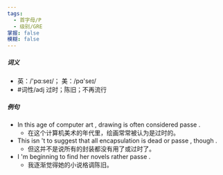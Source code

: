 ```yaml
---
tags:
  - 首字母/P
  - 级别/GRE
掌握: false
模糊: false
---
```

##### 词义
- 英：/'pɑ:seɪ/； 美：/pɑ'seɪ/
- #词性/adj  过时；陈旧；不再流行
##### 例句
- In this age of computer art , drawing is often considered passe .
	- 在这个计算机美术的年代里，绘画常常被认为是过时的。
- This isn 't to suggest that all encapsulation is dead or passe , though .
	- 但这并不是说所有的封装都没有用了或过时了。
- I 'm beginning to find her novels rather passe .
	- 我逐渐觉得她的小说格调陈旧。
